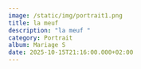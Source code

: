 ```yaml
---
image: /static/img/portrait1.png
title: la meuf
description: "la meuf "
category: Portrait
album: Mariage S
date: 2025-10-15T21:16:00.000+02:00
---
```

